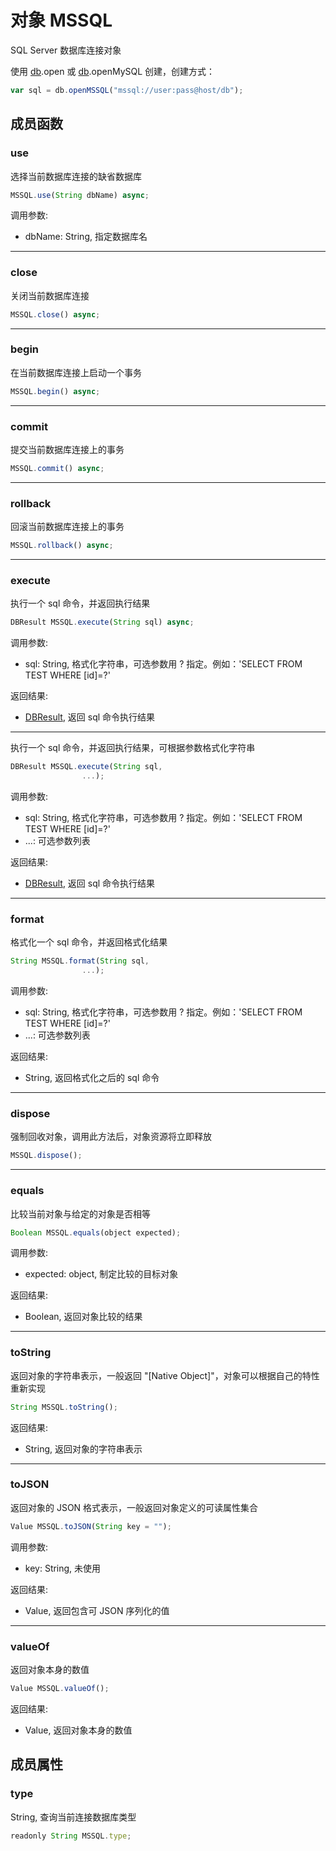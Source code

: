 # 对象 MSSQL
SQL Server 数据库连接对象

使用 [db](../../module/ifs/db.md).open 或 [db](../../module/ifs/db.md).openMySQL 创建，创建方式：
```JavaScript
var sql = db.openMSSQL("mssql://user:pass@host/db");
```
## 成员函数
        
### use
选择当前数据库连接的缺省数据库
```JavaScript
MSSQL.use(String dbName) async;
```

调用参数:
* dbName: String, 指定数据库名

--------------------------
### close
关闭当前数据库连接
```JavaScript
MSSQL.close() async;
```

--------------------------
### begin
在当前数据库连接上启动一个事务
```JavaScript
MSSQL.begin() async;
```

--------------------------
### commit
提交当前数据库连接上的事务
```JavaScript
MSSQL.commit() async;
```

--------------------------
### rollback
回滚当前数据库连接上的事务
```JavaScript
MSSQL.rollback() async;
```

--------------------------
### execute
执行一个 sql 命令，并返回执行结果
```JavaScript
DBResult MSSQL.execute(String sql) async;
```

调用参数:
* sql: String, 格式化字符串，可选参数用 ? 指定。例如：'SELECT FROM TEST WHERE [id]=?'

返回结果:
* [DBResult](DBResult.md), 返回 sql 命令执行结果

--------------------------
执行一个 sql 命令，并返回执行结果，可根据参数格式化字符串
```JavaScript
DBResult MSSQL.execute(String sql,
                ...);
```

调用参数:
* sql: String, 格式化字符串，可选参数用 ? 指定。例如：'SELECT FROM TEST WHERE [id]=?'
* ...: 可选参数列表

返回结果:
* [DBResult](DBResult.md), 返回 sql 命令执行结果

--------------------------
### format
格式化一个 sql 命令，并返回格式化结果
```JavaScript
String MSSQL.format(String sql,
                ...);
```

调用参数:
* sql: String, 格式化字符串，可选参数用 ? 指定。例如：'SELECT FROM TEST WHERE [id]=?'
* ...: 可选参数列表

返回结果:
* String, 返回格式化之后的 sql 命令

--------------------------
### dispose
强制回收对象，调用此方法后，对象资源将立即释放
```JavaScript
MSSQL.dispose();
```

--------------------------
### equals
比较当前对象与给定的对象是否相等
```JavaScript
Boolean MSSQL.equals(object expected);
```

调用参数:
* expected: object, 制定比较的目标对象

返回结果:
* Boolean, 返回对象比较的结果

--------------------------
### toString
返回对象的字符串表示，一般返回 "[Native Object]"，对象可以根据自己的特性重新实现
```JavaScript
String MSSQL.toString();
```

返回结果:
* String, 返回对象的字符串表示

--------------------------
### toJSON
返回对象的 JSON 格式表示，一般返回对象定义的可读属性集合
```JavaScript
Value MSSQL.toJSON(String key = "");
```

调用参数:
* key: String, 未使用

返回结果:
* Value, 返回包含可 JSON 序列化的值

--------------------------
### valueOf
返回对象本身的数值
```JavaScript
Value MSSQL.valueOf();
```

返回结果:
* Value, 返回对象本身的数值

## 成员属性
        
### type
String, 查询当前连接数据库类型
```JavaScript
readonly String MSSQL.type;
```

